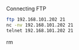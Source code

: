 Connecting FTP
```bash
ftp 192.168.101.202 21
nc -nv 192.168.101.202 21
telnet 192.168.101.202 21
```
rm 